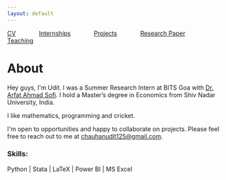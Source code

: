 ```yaml
---
layout: default
---
```


[CV](/assets/bishmay_CV.pdf) <span style="margin-right: 50px;"></span> [Internships](/links/research_experience.md/) <span style="margin-right: 50px;"></span> [Projects](/links/research_projects.md/) <span style="margin-right: 50px;"></span> [Research Paper](/links/teaching.md/) <span style="margin-right: 50px;"></span> [Teaching](/links/research_projects.md/)


# About

Hey guys, I'm Udit. I was a Summer Research Intern at BITS Goa with [Dr. Arfat Ahmad Sofi](https://www.bits-pilani.ac.in/goa/arfat-ahmad-sofi/). I hold a Master’s degree in Economics from Shiv Nadar University, India.

I like mathematics, programming and cricket.

I'm open to opportunities and happy to collaborate on projects. Please feel free to reach out to me at [chauhanudit125@gmail.com](mailto:chauhanudit125@gmail.com).

### Skills:
Python | Stata | LaTeX | Power BI | MS Excel 

